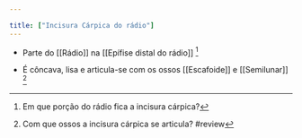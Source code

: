 ```yaml
---

title: ["Incisura Cárpica do rádio"]
---
```

+ Parte do [[Rádio]] na [[Epífise distal do rádio]] [^129981]

[^129981]: Em que porção do rádio fica a incisura cárpica?

+ É côncava, lisa e articula-se com os ossos [[Escafoide]] e [[Semilunar]] [^58318]

[^58318]: Com que ossos a incisura cárpica se articula?
#review 
